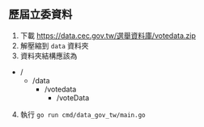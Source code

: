 
## 歷屆立委資料

1. 下載 https://data.cec.gov.tw/選舉資料庫/votedata.zip
2. 解壓縮到 `data` 資料夾
3. 資料夾結構應該為

- /
    - /data
        - /votedata
            - /voteData

4. 執行 `go run cmd/data_gov_tw/main.go`
